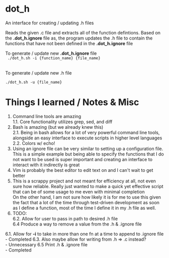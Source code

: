 # dot_h
An interface for creating / updating .h files

Reads the given .c file and extracts all of the function defintions. Based on the **.dot_h.ignore** file as, the program
updates the .h file to contain the functions that have not been defined in the **.dot_h.ignore** file

To generate / update new **.dot_h.ignore** file <br>
``` ./dot_h.sh -i {function_name} {file_name}```

<br>
To generate / update new .h file <br>

``` ./dot_h.sh -u {file_name} ```

# Things I learned / Notes & Misc

1. Command line tools are amazing <br>
  1.1. Core functionality utilizes grep, sed, and diff <br>
2. Bash is amazing (but we already knew this) <br>
  2.1. Being in bash allows for a lot of very powerful command line tools, alongside an easy interface to execute scripts in higher level languages <br>
  2.2. Colors w/ echo! <br>
3. Using an ignore file can be very similar to setting up a configuration file. This is a simple example but being able to specify the functions
   that I do not want to be used is super important and creating an interface to interact with it indirectly is great <br>
4. Vim is probably the best editor to edit text on and I can't wait to get better <br>
5. This is a scrappy project and not meant for efficiency at all, not even sure how reliable. Really just wanted to make a quick yet effective script
   that can be of some usage to me even with minimal completion <br>
    On the other hand, I am not sure how likely it is for me to use this given the fact that a lot of the time through test-driven development as soon
    as I define a function, most of the time I define it in my .h file as well. <br>
6. TODO:<br>
  6.2. Allow for user to pass in path to desired .h file<br>
  6.4  Produce a way to remove a value from the .h & .ignore file<br>
  
  6.1. Allow for **-i** to take in more than one fn at a time to append to .ignore file<br> - Completed
  6.3. Also maybe allow for writing from .h => .c instead? <br> - Unnecessary
  6.5  Print .h & .ignore file<br> - Completed



